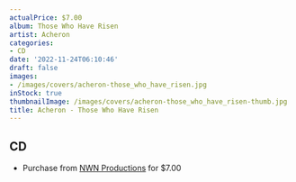 ```yaml
---
actualPrice: $7.00
album: Those Who Have Risen
artist: Acheron
categories:
- CD
date: '2022-11-24T06:10:46'
draft: false
images:
- /images/covers/acheron-those_who_have_risen.jpg
inStock: true
thumbnailImage: /images/covers/acheron-those_who_have_risen-thumb.jpg
title: Acheron - Those Who Have Risen
---
```


## CD
* Purchase from [NWN Productions](http://shop.nwnprod.com/index.php?route=product/product&path=93&product_id=15522&sort=pd.name&order=ASC) for $7.00
